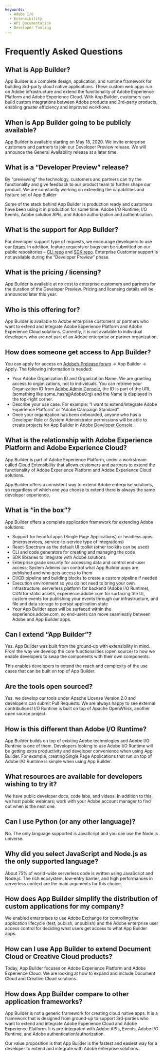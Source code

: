 ```yaml
---
keywords:
  - Adobe I/O
  - Extensibility
  - API Documentation
  - Developer Tooling
---
```


# Frequently Asked Questions

## What is App Builder?
App Builder is a complete design, application, and runtime framework for building 3rd-party cloud native applications. These custom web apps run on Adobe infrastructure and extend the functionality of Adobe Experience Platform and Adobe Experience Cloud. With App Builder, customers can build custom integrations between Adobe products and 3rd-party products, enabling greater efficiency and improved workflows.
 
## When is App Builder going to be publicly available?
App Builder is available starting on May 18, 2020. We invite enterprise customers and partners to join our Developer Preview release. We will announce the General Availability release at a later time.
 
## What is a “Developer Preview” release?
By “previewing” the technology, customers and partners can try the functionality and give feedback to our product team to further shape our product.  We are constantly working on extending the capabilities and feature set of App Builder

Some of the stack behind App Builder is production ready and customers have been using it in production for some time: Adobe I/O Runtime, I/O Events, Adobe solution APIs, and Adobe authorization and authentication.
 
## What is the support for App Builder?
For developer support type of requests, we encourage developers to use our [forum](https://experienceleaguecommunities.adobe.com/t5/project-firefly/ct-p/project-firefly). In addition, feature requests or bugs can be submitted on our public repositories – [CLI repo](https://github.com/adobe/aio-cli) and [SDK repo]( https://github.com/adobe/aio-sdk). Enterprise Customer support is not available during the “Developer Preview” phase.
 
## What is the pricing / licensing?
App Builder is available at no cost to enterprise customers and partners for the duration of the Developer Preview. Pricing and licensing details will be announced later this year.
 
## Who is this offering for?
App Builder is available to Adobe enterprise customers or partners who want to extend and integrate Adobe Experience Platform and Adobe Experience Cloud solutions. Currently, it is not available to individual developers who are not part of an Adobe enterprise or partner organization.
 
## How does someone get access to App Builder?
You can apply for access on [Adobe’s Prelease forum](http://www.adobeprerelease.com) -> App Builder -> Apply. The following information is needed:
* Your Adobe Organization ID and Organization Name. We are granting access to organizations, not to individuals. You can retrieve your Organization ID from [Adobe Admin Console](https://adminconsole.adobe.com), the ID is part of the URL (something like some_hash@AdobeOrg) and the Name is displayed in the top-right corner.
* Describe your use case. For example: “I want to extend/integrate Adobe Experience Platform” or “Adobe Campaign Standard”.
* Once your organization has been onboarded, anyone who has a Developer Role or System Administrator permissions will be able to create projects for App Builder in [Adobe Developer Console](https://www.adobe.com/go/devs_console_ui).
 
## What is the relationship with Adobe Experience Platform and Adobe Experience Cloud?
App Builder is part of Adobe Experience Platform, under a workstream called Cloud Extensibility that allows customers and partners to extend the functionality of Adobe Experience Platform and Adobe Experience Cloud solutions.

App Builder offers a consistent way to extend Adobe enterprise solutions, so regardless of which one you choose to extend there is always the same developer experience.

## What is “in the box”?
App Builder offers a complete application framework for extending Adobe solutions:
* Support for headful apps (Single Page Applications) or headless apps (microservices, service-to-service type of integrations)
* React-Spectrum as the default UI toolkit (other toolkits can be used)
* CLI and code generators for creating and managing the code
* SDK libraries to integrate with Adobe solutions
* Enterprise grade security for accessing data and control end-user access; System Admins can control what App Builder apps are published and who gets access to them
* CI/CD pipeline and building blocks to create a custom pipeline if needed
* Execution environment so you do not need to bring your own infrastructure: serverless platform for backend (Adobe I/O Runtime), CDN for static assets, experience.adobe.com for surfacing the UI, custom events for publishing your events through our infrastructure, and file and data storage to persist application state
* Your App Builder apps will be surfaced within the experience.adobe.com, so end-users can move seamlessly between Adobe and App Builder apps.
 
## Can I extend “App Builder”?
Yes. App Builder was built from the ground-up with extensibility in mind. From the way we develop the core functionalities (open source) to how we enable developers to swap the components with their own components.

This enables developers to extend the reach and complexity of the use cases that can be built on top of App Builder.
 
## Are the tools open sourced?
Yes, we develop our tools under Apache License Version 2.0 and developers can submit Pull Requests. We are always happy to see external contributions! I/O Runtime is built on top of Apache OpenWhisk, another open source project.
 
## How is this different than Adobe I/O Runtime?
App Builder builds on top of existing Adobe technologies and Adobe I/O Runtime is one of them. Developers looking to use Adobe I/O Runtime will be getting extra productivity and developer convenience when using App Builder. For example, creating Single Page Applications that run on top of Adobe I/O Runtime is simple when using App Builder.
 
## What resources are available for developers wishing to try it?
We have public developer docs, code labs, and videos. In addition to this, we host public webinars; work with your Adobe account manager to find out when is the next one.
 
## Can I use Python (or any other language)?
No. The only language supported is JavaScript and you can use the Node.js universe.
 
## Why did you select JavaScript and Node.js as the only supported language?
About 75% of world-wide serverless code is written using JavaScript and Node.js. The rich ecosystem, low-entry barrier, and high performances in serverless context are the main arguments for this choice.
 
## How does App Builder simplify the distribution of custom applications for my company?
We enabled enterprises to use Adobe Exchange for controlling the application lifecycle (test, publish, unpublish) and the Adobe enterprise user access control for deciding what users get access to what App Builder apps.
 
## How can I use App Builder to extend Document Cloud or Creative Cloud products?
Today, App Builder focuses on Adobe Experience Platform and Adobe Experience Cloud. We are looking at how to expand and include Document Cloud and Creative Cloud solutions.
 
## How does App Builder compare to other application frameworks?
App Builder is not a generic framework for creating cloud native apps. It is a framework that is designed from ground-up to support 3rd-parties who want to extend and integrate Adobe Experience Cloud and Adobe Experience Platform. It is pre-integrated with Adobe APIs, Events, Adobe I/O Runtime, and Adobe authentication/authorization. 

Our value proposition is that App Builder is the fastest and easiest way for a developer to extend and integrate with Adobe enterprise solutions.
